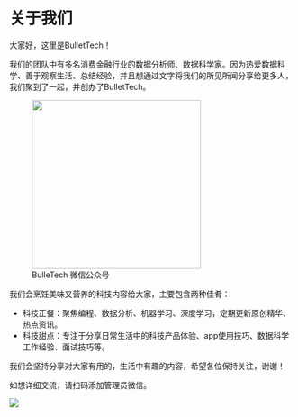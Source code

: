 # 关于我们

大家好，这里是BulletTech！

我们的团队中有多名消费金融行业的数据分析师、数据科学家。因为热爱数据科学、善于观察生活、总结经验，并且想通过文字将我们的所见所闻分享给更多人，我们聚到了一起，并创办了BulletTech。

<figure>
  <img src="https://cdn.jsdelivr.net/gh/BulletTech2021/Pics/2021-6-6/1622967224574-qrcode_for_gh_8d08f34b46c6_1280.jpg" width="300" />
  <figcaption>BulleTech 微信公众号</figcaption>
</figure>

我们会烹饪美味又营养的科技内容给大家，主要包含两种佳肴：

- 科技正餐：聚焦编程、数据分析、机器学习、深度学习，定期更新原创精华、热点资讯。
- 科技甜点：专注于分享日常生活中的科技产品体验、app使用技巧、数据科学工作经验、面试技巧等。

我们会坚持分享对大家有用的，生活中有趣的内容，希望各位保持关注，谢谢！

如想详细交流，请扫码添加管理员微信。

![](https://cdn.jsdelivr.net/gh/BulletTech2021/Pics/2021-6-6/1622966918510-%E5%AE%98%E5%BE%AEblack.jpeg)
